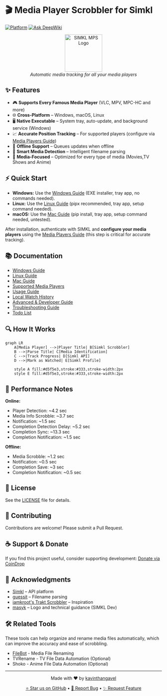 # 🎬 Media Player Scrobbler for Simkl

[![Platform](https://img.shields.io/badge/platform-Windows%20%7C%20macOS%20%7C%20Linux-blue.svg)]()
[![Ask DeepWiki](https://deepwiki.com/badge.svg)](https://deepwiki.com/ByteTrix/Media-Player-Scrobbler-for-Simkl)
<div align="center">
  <img src="simkl_mps/assets/simkl-mps.png" alt="SIMKL MPS Logo" width="120"/>
  <br/>
  <em>Automatic media tracking for all your media players</em>
</div>

## ✨ Features

- 🎮 **Supports Every Famous Media Player** (VLC, MPV, MPC-HC and more)
- 🌐 **Cross-Platform** – Windows, macOS, Linux
- 🖥️ **Native Executable** – System tray, auto-update, and background service (Windows)
- 📈 **Accurate Position Tracking** – For supported players (configure via [Media Players Guide](docs/media-players.md))
- 🔌 **Offline Support** – Queues updates when offline
- 🧠 **Smart Media Detection** – Intelligent filename parsing
- 🍿 **Media-Focused** – Optimized for every type of media (Movies,TV Shows and Anime)

## ⚡ Quick Start

- **Windows:** Use the [Windows Guide](docs/windows-guide.md) (EXE installer, tray app, no commands needed).
- **Linux:** Use the [Linux Guide](docs/linux-guide.md) (pipx recommended, tray app, setup command needed).
- **macOS:** Use the [Mac Guide](docs/mac-guide.md) (pip install, tray app, setup command needed, untested).

After installation, authenticate with SIMKL and **configure your media players** using the [Media Players Guide](docs/media-players.md) (this step is critical for accurate tracking).

## 📚 Documentation

- [Windows Guide](docs/windows-guide.md)
- [Linux Guide](docs/linux-guide.md)
- [Mac Guide](docs/mac-guide.md)
- [Supported Media Players](docs/media-players.md)
- [Usage Guide](docs/usage.md)
- [Local Watch History](docs/watch-history.md)
- [Advanced & Developer Guide](docs/configuration.md)
- [Troubleshooting Guide](docs/troubleshooting.md)
- [Todo List](docs/todo.md)

## 🔍 How It Works

```mermaid
graph LR
    A[Media Player] -->|Player Title| B[Simkl Scrobbler]
    B -->|Parse Title| C[Media Identification]
    C -->|Track Progress| D[Simkl API]
    D -->|Mark as Watched| E[Simkl Profile]
    
    style A fill:#d5f5e3,stroke:#333,stroke-width:2px
    style E fill:#d5f5e3,stroke:#333,stroke-width:2px
```

## 🚦 Performance Notes

**Online:**
- Player Detection: ~4.2 sec
- Media Info Scrobble: ~3.7 sec
- Notification: ~1.5 sec
- Completion Detection Delay: ~5.2 sec
- Completion Sync: ~13.3 sec
- Completion Notification: ~1.5 sec

**Offline:**
- Media Scrobble: ~1.2 sec
- Notification: ~0.5 sec
- Completion Save: ~3 sec
- Completion Notification: ~0.5 sec

## 📝 License

See the [LICENSE](LICENSE) file for details.

## 🤝 Contributing

Contributions are welcome! Please submit a Pull Request.

## ☕ Support & Donate

If you find this project useful, consider supporting development:
[Donate via CoinDrop](https://coindrop.to/kavinthangavel)

## 🙏 Acknowledgments

- [Simkl](https://simkl.com) – API platform
- [guessit](https://github.com/guessit-io/guessit) – Filename parsing
- [iamkroot's Trakt Scrobbler](https://github.com/iamkroot/trakt-scrobbler/) – Inspiration
- [masyk](https://github.com/masyk) – Logo and technical guidance (SIMKL Dev)

## 🛠️ Related Tools

These tools can help organize and rename media files automatically, which can improve the accuracy and ease of scrobbling.

- [FileBot](https://www.filebot.net/) - Media File Renaming
- TVRename - TV File Data Automation (Optional)
- Shoko - Anime File Data Automation (Optional)
---

<div align="center">
  <p>Made with ❤️ by <a href="https://github.com/kavinthangavel">kavinthangavel</a></p>
  <p>
    <a href="https://github.com/ByteTrix/Media-Player-Scrobbler-for-Simkl/stargazers">⭐ Star us on GitHub</a> •
    <a href="https://github.com/ByteTrix/Media-Player-Scrobbler-for-Simkl/issues">🐞 Report Bug</a> •
    <a href="https://github.com/ByteTrix/Media-Player-Scrobbler-for-Simkl/issues">✨ Request Feature</a>
  </p>
</div>

